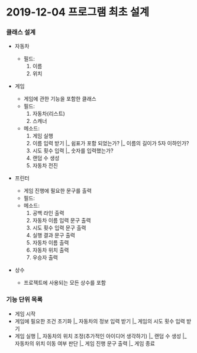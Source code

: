 # 2019-12-04 프로그램 최초 설계

### 클래스 설계
* 자동차
    * 필드:
        1) 이름
        2) 위치

* 게임
    * 게임에 관한 기능을 포함한 클래스
    * 필드:
        1) 자동차(리스트)
        2) 스캐너
    * 메소드:
        1) 게임 실행
        2) 이름 입력 받기
        |_ 쉼표가 포함 되었는가?
        |_ 이름의 길이가 5자 이하인가?
        3) 시도 횟수 입력
        |_ 숫자를 입력했는가?
        4) 랜덤 수 생성
        5) 자동차 전진

* 프린터
    * 게임 진행에 필요한 문구를 출력
    * 필드:
    * 메소드:
        1) 공백 라인 출력
        2) 자동차 이름 입력 문구 출력
        3) 시도 횟수 입력 문구 출력
        4) 실행 결과 문구 출력
        5) 자동차 이름 출력
        6) 자동차 위치 출력
        7) 우승자 출력

* 상수
    * 프로젝트에 사용되는 모든 상수를 포함

### 기능 단위 목록
* 게임 시작
* 게임에 필요한 조건 초기화
|_ 자동차의 정보 입력 받기
|_ 게임의 시도 횟수 입력 받기
* 게임 실행
|_ 자동차의 위치 조정(추가적인 아이디어 생각하기)
    |_ 랜덤 수 생성
    |_ 자동차의 위치 이동 여부 판단
|_ 게임 진행 문구 출력
|_ 게임 종료
